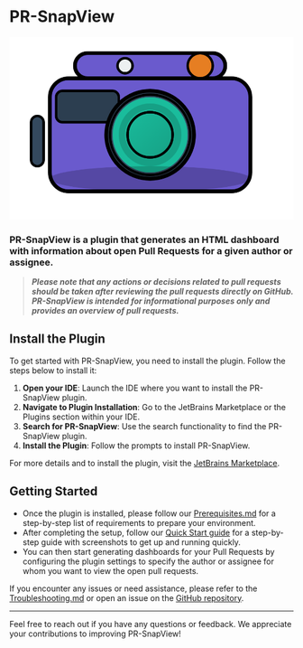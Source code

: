 # PR-SnapView

![PR-SnapView-icon](images/PR-SnapView-icon.png)

### PR-SnapView is a plugin that generates an HTML dashboard with information about **open** Pull Requests for a given author or assignee.

> **_Please note that any actions or decisions related to pull requests should be taken after reviewing the pull requests directly on GitHub._**
> **_PR-SnapView is intended for informational purposes only and provides an overview of pull requests._**

## Install the Plugin
To get started with PR-SnapView, you need to install the plugin. Follow the steps below to install it:

1. **Open your IDE**: Launch the IDE where you want to install the PR-SnapView plugin.
2. **Navigate to Plugin Installation**: Go to the JetBrains Marketplace or the Plugins section within your IDE.
3. **Search for PR-SnapView**: Use the search functionality to find the PR-SnapView plugin.
4. **Install the Plugin**: Follow the prompts to install PR-SnapView.

For more details and to install the plugin, visit the [JetBrains Marketplace](https://plugins.jetbrains.com/).

## Getting Started

- Once the plugin is installed, please follow our [Prerequisites.md](https://github.com/itRunFenix/PR-SnapView-plugin/blob/master/Prerequisites.md) for a step-by-step list of requirements to prepare your environment. 
- After completing the setup, follow our [Quick Start guide](https://github.com/itRunFenix/PR-SnapView-plugin/blob/master/QuickStart.md) for a step-by-step guide with screenshots to get up and running quickly. 
- You can then start generating dashboards for your Pull Requests by configuring the plugin settings to specify the author or assignee for whom you want to view the open pull requests.

If you encounter any issues or need assistance, please refer to the [Troubleshooting.md](https://github.com/itRunFenix/PR-SnapView-plugin/blob/master/Troubleshooting.md) or open an issue on the [GitHub repository](https://github.com/itRunFenix/PR-SnapView-plugin/issues).


---

Feel free to reach out if you have any questions or feedback. We appreciate your contributions to improving PR-SnapView!
